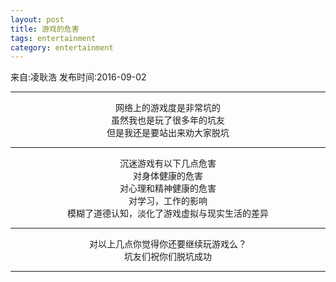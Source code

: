 ```yaml
---
layout: post
title: 游戏的危害
tags: entertainment
category: entertainment
---
```

来自:凌耿浩 发布时间:2016-09-02
<html>
    <meta charset="utf8">
	<head>
	    <title>游戏的危害</title>
	 </head>
	    <body>
	 <hr>
	        <center>网络上的游戏度是非常坑的<br></center>
		    <center>虽然我也是玩了很多年的坑友<br></center>
		    <center>但是我还是要站出来劝大家脱坑<br></center>	
	<hr>	             
		    <center>沉迷游戏有以下几点危害</center>
	        <center>对身体健康的危害</center>
	        <center>对心理和精神健康的危害</center>
	        <center>对学习，工作的影响</center>
	        <center>模糊了道德认知，淡化了游戏虚拟与现实生活的差异</center>
	<hr>        
	        <center>对以上几点你觉得你还要继续玩游戏么？</center>
	        <center>坑友们祝你们脱坑成功</center>
	<hr>
		</body>
</html>